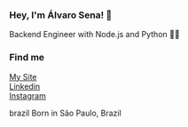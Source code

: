 ### Hey, I'm Álvaro Sena! 👋
Backend Engineer with Node.js and Python 👨‍💻

### Find me
<a target="_blank" rel="noopener noreferrer" href="http://alvarosena.tech">My Site</a>
<br>
<a target="_blank" rel="noopener noreferrer" href="https://linkedin.com/in/alvarosen4">Linkedin</a>
<br>
<a target="_blank" rel="noopener noreferrer" href="https://instagram.com/alvarosen4">Instagram</a>

brazil Born in São Paulo, Brazil
